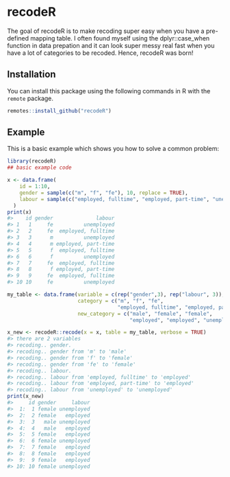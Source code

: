 
<!-- README.md is generated from README.Rmd. Please edit that file -->

# recodeR

<!-- badges: start -->

<!-- badges: end -->

The goal of recodeR is to make recoding super easy when you have a
pre-defined mapping table. I often found myself using the
dplyr::case\_when function in data prepation and it can look super messy
real fast when you have a lot of categories to be recoded. Hence,
recodeR was born\!

## Installation

You can install this package using the following commands in R with the
`remote` package.

``` r
remotes::install_github("recodeR")
```

## Example

This is a basic example which shows you how to solve a common problem:

``` r
library(recodeR)
## basic example code

x <- data.frame(
    id = 1:10,
    gender = sample(c("m", "f", "fe"), 10, replace = TRUE),
    labour = sample(c("employed, fulltime", "employed, part-time", "unemployed"), 10, replace = TRUE)
  )
print(x)
#>    id gender              labour
#> 1   1     fe          unemployed
#> 2   2     fe  employed, fulltime
#> 3   3      m          unemployed
#> 4   4      m employed, part-time
#> 5   5      f  employed, fulltime
#> 6   6      f          unemployed
#> 7   7     fe  employed, fulltime
#> 8   8      f employed, part-time
#> 9   9     fe  employed, fulltime
#> 10 10     fe          unemployed

my_table <- data.frame(variable = c(rep("gender",3), rep("labour", 3)),
                       category = c("m", "f", "fe",
                                    "employed, fulltime", "employed, part-time", "unemployed"),
                       new_category = c("male", "female", "female",
                                        "employed", "employed", "unemployed"))

x_new <- recodeR::recode(x = x, table = my_table, verbose = TRUE)
#> there are 2 variables
#> recoding.. gender.
#> recoding.. gender from 'm' to 'male'
#> recoding.. gender from 'f' to 'female'
#> recoding.. gender from 'fe' to 'female'
#> recoding.. labour.
#> recoding.. labour from 'employed, fulltime' to 'employed'
#> recoding.. labour from 'employed, part-time' to 'employed'
#> recoding.. labour from 'unemployed' to 'unemployed'
print(x_new)
#>     id gender     labour
#>  1:  1 female unemployed
#>  2:  2 female   employed
#>  3:  3   male unemployed
#>  4:  4   male   employed
#>  5:  5 female   employed
#>  6:  6 female unemployed
#>  7:  7 female   employed
#>  8:  8 female   employed
#>  9:  9 female   employed
#> 10: 10 female unemployed
```
